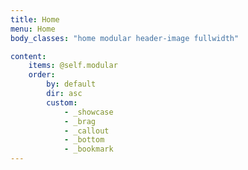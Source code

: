 ```yaml
---
title: Home
menu: Home
body_classes: "home modular header-image fullwidth"

content:
    items: @self.modular
    order:
        by: default
        dir: asc
        custom:
            - _showcase
            - _brag
            - _callout
            - _bottom
            - _bookmark
---
```

